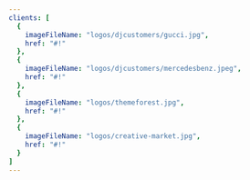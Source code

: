 ```yaml
---
clients: [
  {
    imageFileName: "logos/djcustomers/gucci.jpg",
    href: "#!"
  },
  {
    imageFileName: "logos/djcustomers/mercedesbenz.jpeg",
    href: "#!"
  },
  {
    imageFileName: "logos/themeforest.jpg",
    href: "#!"
  },
  {
    imageFileName: "logos/creative-market.jpg",
    href: "#!"
  }
]
---
```

